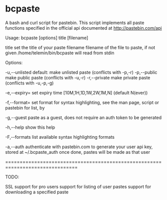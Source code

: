 bcpaste
=======

A bash and curl script for pastebin. 
This script implements all paste functions specified in the official api
documented at http://pastebin.com/api


Usage: bcpaste [options] title [filename]

  title           set the title of your paste
  filename        filename of the file to paste, if not given
                  /home/telemin/bin/bcpaste will read from stdin

Options:
  
  -u,--unlisted   default: make unlisted paste (conflicts with -p,-r)
  -p,--public     make public paste (conflicts with -u,-r)
  -r,--private    make private paste (conflicts with -u,-p,-g)

  -e,--expiry=    set expiry time [10M,1H,1D,1W,2W,1M,N]
                  (default N(ever))

  -f,--format=    set format for syntax highlighting, see the 
                  man page, script or pastebin for list, by

  -g,--guest      paste as a guest, does not require an auth
                  token to be generated

  -h,--help       show this help

  -F,--formats    list available syntax highlighting formats

  -a,--auth       authenticate with pastebin.com to generate
                  your user api key, stored at ~/.bcpaste_auth
                  once done, pastes will be made as that user

===============================================================================

TODO:

SSL support for pro users
support for listing of user pastes
support for downloading a specified paste

